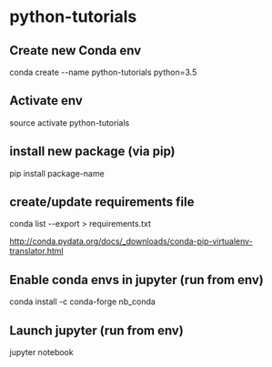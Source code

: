 # python-tutorials

## Create new Conda env
conda create --name python-tutorials python=3.5

## Activate env
source activate python-tutorials

## install new package (via pip)
pip install package-name

## create/update requirements file
conda list --export > requirements.txt

http://conda.pydata.org/docs/_downloads/conda-pip-virtualenv-translator.html

## Enable conda envs in jupyter (run from env)
conda install -c conda-forge nb_conda

## Launch jupyter (run from env)
jupyter notebook